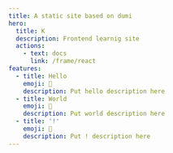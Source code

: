 ```yaml
---
title: A static site based on dumi
hero:
  title: K
  description: Frontend learnig site
  actions:
    - text: docs
      link: /frame/react
features:
  - title: Hello
    emoji: 💎
    description: Put hello description here
  - title: World
    emoji: 🌈
    description: Put world description here
  - title: '!'
    emoji: 🚀
    description: Put ! description here
---
```

